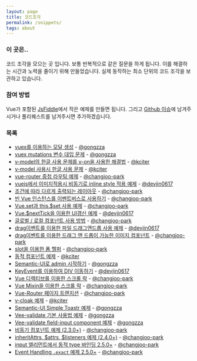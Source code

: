 ```yaml
---
layout: page
title: 코드조각
permalink: /snippets/
tags: about
---
```

### 이 곳은..

코드 조각을 모으는 곳 입니다. 보통 반복적으로 같은 질문을 하게 됩니다. 이를 해결하는 시간과 노력을 줄이기 위해 만들었습니다.
실제 동작하는 최소 단위의 코드 조각을 보관하고 있습니다.

### 참여 방법
Vue가 포함된 [JsFiddle](https://jsfiddle.net/changjoo_park/bs3Lx0Lq/)에서 작은 예제를 만들면 됩니다. 그리고 [Github 이슈](https://github.com/vuejs-kr/vuejs-kr.github.io/issues/14)에 남겨주시거나 풀리퀘스트를 남겨주시면 추가하겠습니다.


### 목록
- [vuex를 이용하는 모달 생성](https://jsfiddle.net/gongzza/44L6y8ha/) - [@gongzza](https://github.com/gongzza/)
- [vuex mutations 변수 대입 문제](https://jsfiddle.net/gongzza/hhb248bx/) - [@gongzza](https://github.com/gongzza/)
- [v-model의 한글 사용 문제를 v-on을 사용한 해결법](https://jsfiddle.net/kciter/tLz9gt4o/) - [@kciter](https://github.com/kciter/)
- [v-model 사용시 한글 사용 문제](https://jsfiddle.net/kciter/b5qhxbfh/) - [@kciter](https://github.com/kciter/)
- [vue-router 중첩 라우팅 예제](https://jsfiddle.net/changjoo_park/z4ja4wtx/) - [@changjoo-park](https://github.com/ChangJoo-Park/)
- [vuejs에서 이미지적용시 비동기로 inline style 적용 예제](https://jsfiddle.net/devjin0617/fxyyr1fx/) - [@devjin0617](https://github.com/devjin0617)
- [조건에 따라 다르게 출력되는 레이아웃](https://jsfiddle.net/changjoo_park/L9L0ogpt/) - [@changjoo-park](https://github.com/ChangJoo-Park/)
- [빈 Vue 인스턴스를 이벤트버스로 사용하기](https://jsfiddle.net/changjoo_park/d8qdz3za/) - [@changjoo-park](https://github.com/ChangJoo-Park/)
- [Vue.set과 this.$set 사용 예제](https://jsfiddle.net/changjoo_park/9r01601h/) - [@changjoo-park](https://github.com/ChangJoo-Park/)
- [Vue.$nextTick을 이용한 UI갱신 예제](https://jsfiddle.net/devjin0617/pgscu4q3/) - [@devjin0617](https://github.com/devjin0617)
- [글로벌 / 로컬 컴포넌트 사용 방법](https://jsfiddle.net/changjoo_park/dh2u3bye/) - [@changjoo-park](https://github.com/ChangJoo-Park/)
- [drag이벤트를 이용한 파일 드래그앤드롭 사용 예제](https://jsfiddle.net/devjin0617/b9zr4w98/) - [@devjin0617](https://github.com/devjin0617)
- [drag이벤트를 이용한 드래그 앤 드롭이 가능한 이미지 컴포넌트](https://jsfiddle.net/changjoo_park/gjk2tqs5/) - [@changjoo-park](https://github.com/ChangJoo-Park/)
- [slot을 이용한 폼 헬퍼](https://jsfiddle.net/changjoo_park/god12gok/) - [@changjoo-park](https://github.com/ChangJoo-Park/)
- [동적 컴포넌트 예제](https://jsfiddle.net/kciter/zfkyn2wf/) - [@kciter](https://github.com/kciter/)
- [Semantic-UI로 admin 시작하기](https://jsfiddle.net/gongzza/unm2u7oe/) - [@gongzza](https://github.com/gongzza/)
- [KeyEvent를 이용하여 DIV 이동하기](https://jsfiddle.net/cd2p7zzz/) - [@devjin0617](https://github.com/devjin0617)
- [Vue 디렉티브를 이용한 스크롤 락](https://jsfiddle.net/changjoo_park/e9s2vga3/) - [@changjoo-park](https://github.com/changjoo-park)
- [Vue Mixin을 이용한 스크롤 락](https://jsfiddle.net/changjoo_park/8vbppbaf/) - [@changjoo-park](https://github.com/changjoo-park)
- [Vue-Router 페이지 트랜지션](https://jsfiddle.net/changjoo_park/tf8p8jve/) - [@changjoo-park](https://github.com/changjoo-park)
- [v-cloak 예제](https://jsfiddle.net/kciter/eqqgcsww/1/) - [@kciter](https://github.com/kciter/)
- [Semantic-UI Simple Toastr 예제](https://jsfiddle.net/gongzza/szLhkfjk/) - [@gongzza](https://github.com/gongzza/)
- [Vee-validate 기본 사용법 예제](https://jsfiddle.net/gongzza/m67d8f4x/2/) - [@gongzza](https://github.com/gongzza/)
- [Vee-validate field-input component 예제](https://jsfiddle.net/gongzza/m67d8f4x/) - [@gongzza](https://github.com/gongzza/)
- [비동기 컴포넌트 예제 (2.3.0+)](https://jsfiddle.net/changjoo_park/em578twu/) - [@changjoo-park](https://github.com/ChangJoo-Park/)
- [inheritAttrs, $attrs, $listeners 예제 (2.4.0+)](https://jsfiddle.net/changjoo_park/pzx08wp9/) - [@changjoo-park](https://github.com/ChangJoo-Park/)
- [input 엘리먼트에서 동적 type 바인딩 2.5.0+](https://jsfiddle.net/changjoo_park/Lrngohoo/) - [@changjoo-park](https://github.com/ChangJoo-Park/)
- [Event Handling `.exact` 예제 2.5.0+](https://jsfiddle.net/changjoo_park/sgkacLgL/) - [@changjoo-park](https://github.com/ChangJoo-Park/)
